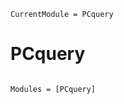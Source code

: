 ```@meta
CurrentModule = PCquery
```

# PCquery

```@index
```

```@autodocs
Modules = [PCquery]
```
